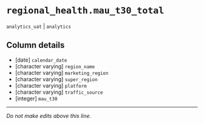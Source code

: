 # `regional_health.mau_t30_total`
`analytics_uat` | `analytics`

## Column details
* [date]      `calendar_date`
* [character varying] `region_name`
* [character varying] `marketing_region`
* [character varying] `super_region`
* [character varying] `platform`
* [character varying] `traffic_source`
* [integer]   `mau_t30`

-------------------------------------------------------------------------------
*Do not make edits above this line.*
